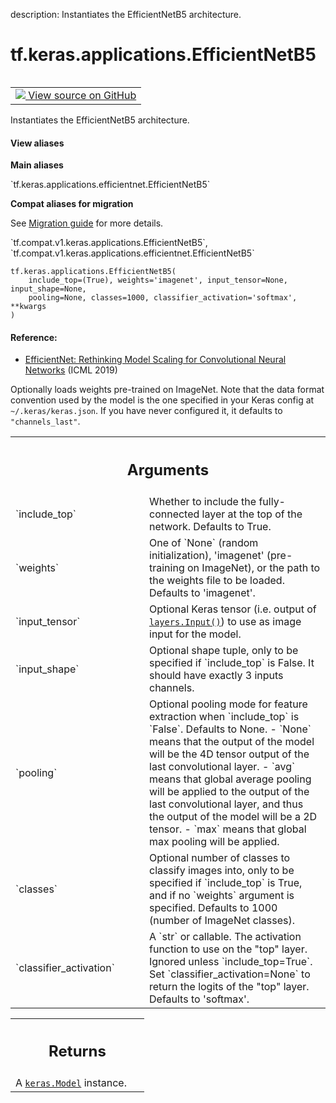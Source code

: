 description: Instantiates the EfficientNetB5 architecture.

<div itemscope itemtype="http://developers.google.com/ReferenceObject">
<meta itemprop="name" content="tf.keras.applications.EfficientNetB5" />
<meta itemprop="path" content="Stable" />
</div>

# tf.keras.applications.EfficientNetB5

<!-- Insert buttons and diff -->

<table class="tfo-notebook-buttons tfo-api nocontent" align="left">
<td>
  <a target="_blank" href="https://github.com/tensorflow/tensorflow/blob/r2.4/tensorflow/python/keras/applications/efficientnet.py#L647-L670">
    <img src="https://www.tensorflow.org/images/GitHub-Mark-32px.png" />
    View source on GitHub
  </a>
</td>
</table>



Instantiates the EfficientNetB5 architecture.

<section class="expandable">
  <h4 class="showalways">View aliases</h4>
  <p>
<b>Main aliases</b>
<p>`tf.keras.applications.efficientnet.EfficientNetB5`</p>

<b>Compat aliases for migration</b>
<p>See
<a href="https://www.tensorflow.org/guide/migrate">Migration guide</a> for
more details.</p>
<p>`tf.compat.v1.keras.applications.EfficientNetB5`, `tf.compat.v1.keras.applications.efficientnet.EfficientNetB5`</p>
</p>
</section>

<pre class="devsite-click-to-copy prettyprint lang-py tfo-signature-link">
<code>tf.keras.applications.EfficientNetB5(
    include_top=(True), weights='imagenet', input_tensor=None, input_shape=None,
    pooling=None, classes=1000, classifier_activation='softmax', **kwargs
)
</code></pre>



<!-- Placeholder for "Used in" -->


#### Reference:


- [EfficientNet: Rethinking Model Scaling for Convolutional Neural Networks](
    https://arxiv.org/abs/1905.11946) (ICML 2019)

Optionally loads weights pre-trained on ImageNet.
Note that the data format convention used by the model is
the one specified in your Keras config at `~/.keras/keras.json`.
If you have never configured it, it defaults to `"channels_last"`.

<!-- Tabular view -->
 <table class="responsive fixed orange">
<colgroup><col width="214px"><col></colgroup>
<tr><th colspan="2"><h2 class="add-link">Arguments</h2></th></tr>

<tr>
<td>
`include_top`
</td>
<td>
Whether to include the fully-connected
layer at the top of the network. Defaults to True.
</td>
</tr><tr>
<td>
`weights`
</td>
<td>
One of `None` (random initialization),
'imagenet' (pre-training on ImageNet),
or the path to the weights file to be loaded. Defaults to 'imagenet'.
</td>
</tr><tr>
<td>
`input_tensor`
</td>
<td>
Optional Keras tensor
(i.e. output of <a href="../../../tf/keras/Input.md"><code>layers.Input()</code></a>)
to use as image input for the model.
</td>
</tr><tr>
<td>
`input_shape`
</td>
<td>
Optional shape tuple, only to be specified
if `include_top` is False.
It should have exactly 3 inputs channels.
</td>
</tr><tr>
<td>
`pooling`
</td>
<td>
Optional pooling mode for feature extraction
when `include_top` is `False`. Defaults to None.
- `None` means that the output of the model will be
the 4D tensor output of the
last convolutional layer.
- `avg` means that global average pooling
will be applied to the output of the
last convolutional layer, and thus
the output of the model will be a 2D tensor.
- `max` means that global max pooling will
be applied.
</td>
</tr><tr>
<td>
`classes`
</td>
<td>
Optional number of classes to classify images
into, only to be specified if `include_top` is True, and
if no `weights` argument is specified. Defaults to 1000 (number of
ImageNet classes).
</td>
</tr><tr>
<td>
`classifier_activation`
</td>
<td>
A `str` or callable. The activation function to use
on the "top" layer. Ignored unless `include_top=True`. Set
`classifier_activation=None` to return the logits of the "top" layer.
Defaults to 'softmax'.
</td>
</tr>
</table>



<!-- Tabular view -->
 <table class="responsive fixed orange">
<colgroup><col width="214px"><col></colgroup>
<tr><th colspan="2"><h2 class="add-link">Returns</h2></th></tr>
<tr class="alt">
<td colspan="2">
A <a href="../../../tf/keras/Model.md"><code>keras.Model</code></a> instance.
</td>
</tr>

</table>

